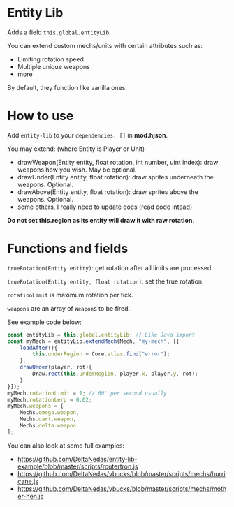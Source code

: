# Entity Lib

Adds a field `this.global.entityLib`.

You can extend custom mechs/units with certain attributes such as:
* Limiting rotation speed
* Multiple unique weapons
* more

By default, they function like vanilla ones.

# How to use

Add `entity-lib` to your `dependencies: []` in **mod.hjson**.

You may extend: (where Entity is Player or Unit)

* drawWeapon(Entity entity, float rotation, int number, uint index): draw weapons how you wish. May be optional.
* drawUnder(Entity entity, float rotation): draw sprites underneath the weapons. Optional.
* drawAbove(Entity entity, float rotation): draw sprites above the weapons. Optional.
* some others, I really need to update docs (read code intead)

__**Do not set this.region as its entity will draw it with raw rotation.**__


# Functions and fields

`trueRotation(Entity entity)`: get rotation after all limits are processed.

`trueRotation(Entity entity, float rotation)`: set the true rotation.

`rotationLimit` is maximum rotation per tick.

`weapons` are an array of `Weapon`s to be fired.

See example code below:
```js
const entityLib = this.global.entityLib; // Like Java import
const myMech = entityLib.extendMech(Mech, "my-mech", [{
	loadAfter(){
		this.underRegion = Core.atlas.find("error");
	},
	drawUnder(player, rot){
		Draw.rect(this.underRegion, player.x, player.y, rot);
	}
}]);
myMech.rotationLimit = 1; // 60' per second usually
myMech.rotationLerp = 0.02;
myMech.weapons = [
	Mechs.omega.weapon,
	Mechs.dart.weapon,
	Mechs.delta.weapon
];
```

You can also look at some full examples:
* https://github.com/DeltaNedas/entity-lib-example/blob/master/scripts/routertron.js
* https://github.com/DeltaNedas/vbucks/blob/master/scripts/mechs/hurricane.js
* https://github.com/DeltaNedas/vbucks/blob/master/scripts/mechs/mother-hen.js